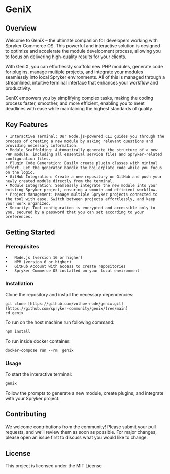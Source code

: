 # GeniX

## Overview

Welcome to GeniX – the ultimate companion for developers working with Spryker Commerce OS. 
This powerful and interactive solution is designed to optimize and accelerate the module development process, allowing you to focus on delivering high-quality results for your clients.

With GeniX, you can effortlessly scaffold new PHP modules, generate code for plugins, manage multiple projects, and integrate your modules seamlessly into local Spryker environments. 
All of this is managed through a streamlined, intuitive terminal interface that enhances your workflow and productivity.

GeniX empowers you by simplifying complex tasks, making the coding process faster, smoother, and more efficient, enabling you to meet deadlines with ease while maintaining the highest standards of quality.

## Key Features

	• Interactive Terminal: Our Node.js-powered CLI guides you through the process of creating a new module by asking relevant questions and providing necessary information.
	• Module Scaffolding: Automatically generate the structure of a new PHP module, including all essential service files and Spryker-related configuration files.
	• Plugin Code Generation: Easily create plugin classes with minimal effort. Let the generator handle the boilerplate code while you focus on the logic.
	• GitHub Integration: Create a new repository on GitHub and push your newly created module directly from the terminal.
	• Module Integration: Seamlessly integrate the new module into your existing Spryker project, ensuring a smooth and efficient workflow.
	• Project Management: Manage multiple Spryker projects connected to the tool with ease. Switch between projects effortlessly, and keep your work organized.
    • Security: Tool configuration is encrypted and accessible only to you, secured by a password that you can set according to your preferences.

## Getting Started

### Prerequisites

	•	Node.js (version 16 or higher)
	•	NPM (version 6 or higher)
	•	GitHub Account with access to create repositories
	•	Spryker Commerce OS installed on your local environment

### Installation
    
Clone the repository and install the necessary dependencies:

    git clone [https://github.com/volhov-node/genix.git](https://github.com/spryker-community/genix/tree/main)
    cd genix

To run on the host machine run following command:

    npm install

To run inside docker container:

    docker-compose run --rm  genix
    

### Usage

To start the interactive terminal:

    genix

Follow the prompts to generate a new module, create plugins, and integrate with your Spryker project.

## Contributing

We welcome contributions from the community! Please submit your pull requests, and we’ll review them as soon as possible. 
For major changes, please open an issue first to discuss what you would like to change.

## License

This project is licensed under the MIT License
